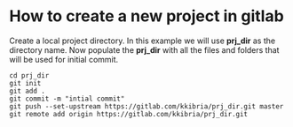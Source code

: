 # How to create a new project in gitlab

Create a local project directory. In this example we will use **prj\_dir** as the directory name. Now populate the **prj\_dir** with all the files and folders that will be used for initial commit.

```text
cd prj_dir
git init
git add .
git commit -m "intial commit"
git push --set-upstream https://gitlab.com/kkibria/prj_dir.git master
git remote add origin https://gitlab.com/kkibria/prj_dir.git
```

